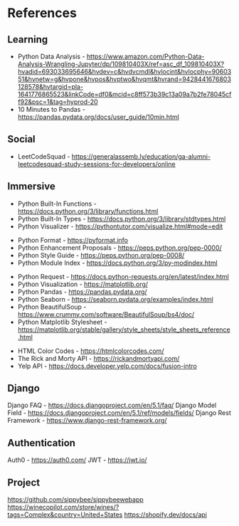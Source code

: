 # References

## Learning

- Python Data Analysis - https://www.amazon.com/Python-Data-Analysis-Wrangling-Jupyter/dp/109810403X/ref=asc_df_109810403X?hvadid=693033695646&hvdev=c&hvdvcmdl&hvlocint&hvlocphy=9060351&hvnetw=g&hvpone&hvpos&hvptwo&hvqmt&hvrand=9428441676803128578&hvtargid=pla-1641776865523&linkCode=df0&mcid=c8ff573b39c13a09a7b2fe78045cff92&psc=1&tag=hyprod-20
- 10 Minutes to Pandas - https://pandas.pydata.org/docs/user_guide/10min.html

## Social

- LeetCodeSquad - https://generalassemb.ly/education/ga-alumni-leetcodesquad-study-sessions-for-developers/online

## Immersive

* Python Built-In Functions - https://docs.python.org/3/library/functions.html
* Python Built-In Types - https://docs.python.org/3/library/stdtypes.html
* Python Visualizer - https://pythontutor.com/visualize.html#mode=edit

- Python Format - https://pyformat.info
- Python Enhancement Proposals - https://peps.python.org/pep-0000/
- Python Style Guide -  https://peps.python.org/pep-0008/
- Python Module Index - https://docs.python.org/3/py-modindex.html

* Python Request - https://docs.python-requests.org/en/latest/index.html
* Python Visualization - https://matplotlib.org/
* Python Pandas - https://pandas.pydata.org/
* Python Seaborn - https://seaborn.pydata.org/examples/index.html
* Python BeautifulSoup - https://www.crummy.com/software/BeautifulSoup/bs4/doc/
* Python Matplotlib Stylesheet - https://matplotlib.org/stable/gallery/style_sheets/style_sheets_reference.html

- HTML Color Codes - https://htmlcolorcodes.com/
- The Rick and Morty API - https://rickandmortyapi.com/
- Yelp API - https://docs.developer.yelp.com/docs/fusion-intro

## Django

Django FAQ - https://docs.djangoproject.com/en/5.1/faq/
Django Model Field - https://docs.djangoproject.com/en/5.1/ref/models/fields/
Django Rest Framework - https://www.django-rest-framework.org/

## Authentication

Auth0 - https://auth0.com/
JWT - https://jwt.io/

## Project

https://github.com/sippybee/sippybeewebapp
https://winecopilot.com/store/wines/?tags=Complex&country=United+States
https://shopify.dev/docs/api